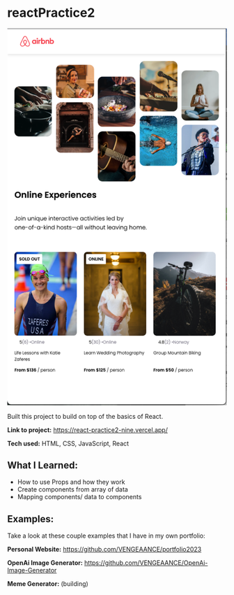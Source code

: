 # reactPractice2

<a href="https://react-fun-facts-iota.vercel.app/">
<img src="./src/images/thumbnail.png" alt="thumbnail">
</a>

Built this project to build on top of the basics of React.

**Link to project:** https://react-practice2-nine.vercel.app/

**Tech used:** HTML, CSS, JavaScript, React

## What I Learned:

- How to use Props and how they work
- Create components from array of data
- Mapping components/ data to components

## Examples:

Take a look at these couple examples that I have in my own portfolio:

**Personal Website:** https://github.com/VENGEAANCE/portfolio2023

**OpenAi Image Generator:** https://github.com/VENGEAANCE/OpenAi-Image-Generator

**Meme Generator:** (building)
